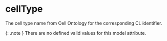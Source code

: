 # cellType
The cell type name from Cell Ontology for the corresponding CL identifier.


{: .note }
There are no defined valid values for this model attribute.
